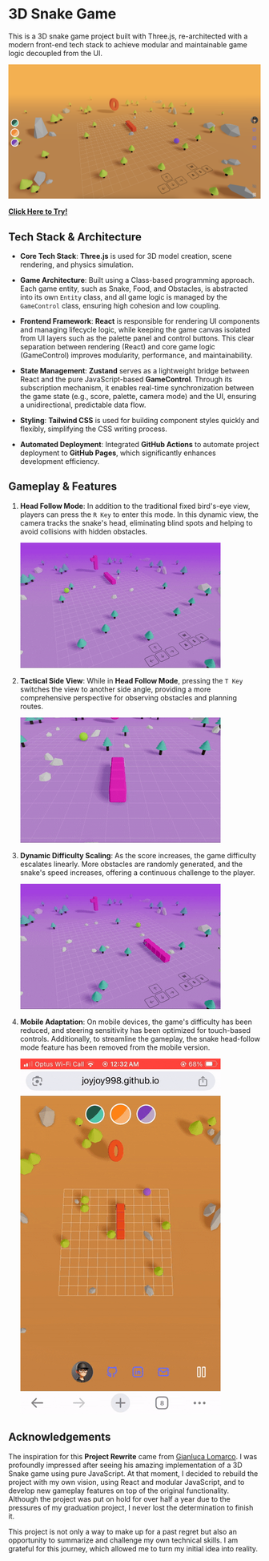 # 3D Snake Game

This is a 3D snake game project built with Three.js, re-architected with a modern front-end tech stack to achieve modular and maintainable game logic decoupled from the UI.

![Overview](./public/display_overview.png)

**[Click Here to Try!](https://joyjoy998.github.io/3d-snake-game/)**

## Tech Stack & Architecture

- **Core Tech Stack**: **Three.js** is used for 3D model creation, scene rendering, and physics simulation.

- **Game Architecture**: Built using a Class-based programming approach. Each game entity, such as Snake, Food, and Obstacles, is abstracted into its own `Entity` class, and all game logic is managed by the `GameControl` class, ensuring high cohesion and low coupling.

- **Frontend Framework**: **React** is responsible for rendering UI components and managing lifecycle logic, while keeping the game canvas isolated from UI layers such as the palette panel and control buttons. This clear separation between rendering (React) and core game logic (GameControl) improves modularity, performance, and maintainability.

- **State Management**: **Zustand** serves as a lightweight bridge between React and the pure JavaScript-based **GameControl**. Through its subscription mechanism, it enables real-time synchronization between the game state (e.g., score, palette, camera mode) and the UI, ensuring a unidirectional, predictable data flow.

- **Styling**: **Tailwind CSS** is used for building component styles quickly and flexibly, simplifying the CSS writing process.

- **Automated Deployment**: Integrated **GitHub Actions** to automate project deployment to **GitHub Pages**, which significantly enhances development efficiency.

## Gameplay & Features

1. **Head Follow Mode**: In addition to the traditional fixed bird's-eye view, players can press the `R Key` to enter this mode. In this dynamic view, the camera tracks the snake's head, eliminating blind spots and helping to avoid collisions with hidden obstacles.

   ![Head Follow Mode](./public/head_follow_mode.gif)

2. **Tactical Side View**: While in **Head Follow Mode**, pressing the `T Key` switches the view to another side angle, providing a more comprehensive perspective for observing obstacles and planning routes.

   ![Tactical Side View](./public/change_side_view.gif)

3. **Dynamic Difficulty Scaling**: As the score increases, the game difficulty escalates linearly. More obstacles are randomly generated, and the snake's speed increases, offering a continuous challenge to the player.

   ![Generate Entity](./public/generate_entity.gif)

4. **Mobile Adaptation**: On mobile devices, the game's difficulty has been reduced, and steering sensitivity has been optimized for touch-based controls. Additionally, to streamline the gameplay, the snake head-follow mode feature has been removed from the mobile version.

   ![Mobile](./public/mobile.gif)

## Acknowledgements

The inspiration for this **Project Rewrite** came from [Gianluca Lomarco](https://www.youtube.com/watch?v=20WfN0oUXV8). I was profoundly impressed after seeing his amazing implementation of a 3D Snake game using pure JavaScript. At that moment, I decided to rebuild the project with my own vision, using React and modular JavaScript, and to develop new gameplay features on top of the original functionality. Although the project was put on hold for over half a year due to the pressures of my graduation project, I never lost the determination to finish it.

This project is not only a way to make up for a past regret but also an opportunity to summarize and challenge my own technical skills. I am grateful for this journey, which allowed me to turn my initial idea into reality.
